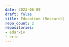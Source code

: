 ```yaml
---
date: 2023-06-09
draft: false
title: Education (Research)
repo_count: 2
repositories:
- edarxiv
- eric
---
```



